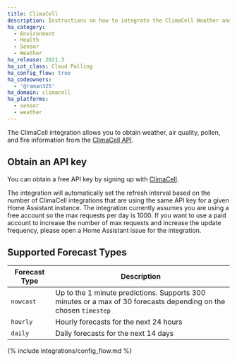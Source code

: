 ```yaml
---
title: ClimaCell
description: Instructions on how to integrate the ClimaCell Weather and Air Quality API into Home Assistant.
ha_category:
  - Environment
  - Health
  - Sensor
  - Weather
ha_release: 2021.3
ha_iot_class: Cloud Polling
ha_config_flow: true
ha_codeowners:
  - '@raman325'
ha_domain: climacell
ha_platforms:
  - sensor
  - weather
---
```


The ClimaCell integration allows you to obtain weather, air quality, pollen, and fire information from the [ClimaCell API](https://www.climacell.co/weather-api/).

## Obtain an API key

You can obtain a free API key by signing up with [ClimaCell](https://developer.climacell.co/sign-up?_ga=2.137889264.1908484805.1591592950-510691096.1591288729).

The integration will automatically set the refresh interval based on the number of ClimaCell integrations that are using the same API key for a given Home Assistant instance. The integration currently assumes you are using a free account so the max requests per day is 1000. If you want to use a paid account to increase the number of max requests and increase the update frequency, please open a Home Assistant issue for the integration.

## Supported Forecast Types

| Forecast Type | Description                                                                                                      |
|---------------|------------------------------------------------------------------------------------------------------------------|
| `nowcast`     | Up to the 1 minute predictions. Supports 300 minutes or a max of 30 forecasts depending on the chosen `timestep` |
| `hourly`      | Hourly forecasts for the next 24 hours                                                                           |
| `daily`       | Daily  forecasts for the next 14 days                                                                            |

{% include integrations/config_flow.md %}
